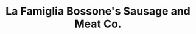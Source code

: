 ---
title: "La Famiglia Bossone's Sausage and Meat Co."
url: /utica/la-famiglia-bossones-sausage-and-meat-co/
shop: deli
---